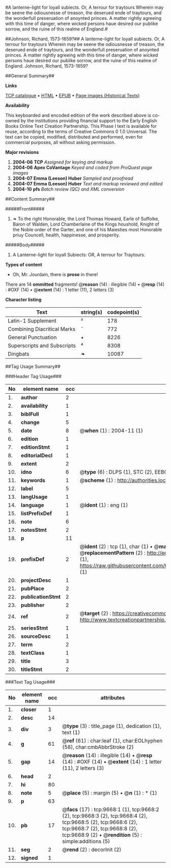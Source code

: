#A lanterne-light for loyall subiects. Or, A terrour for traytours Wherein may be seene the odiousnesse of treason, the deserued ende of traytours, and the wonderfull preseruation of anoynted princes. A matter rightly agreeing with this time of danger, where wicked persons haue desired our publike sorrow, and the ruine of this realme of England.#

##Johnson, Richard, 1573-1659?##
A lanterne-light for loyall subiects. Or, A terrour for traytours Wherein may be seene the odiousnesse of treason, the deserued ende of traytours, and the wonderfull preseruation of anoynted princes. A matter rightly agreeing with this time of danger, where wicked persons haue desired our publike sorrow, and the ruine of this realme of England.
Johnson, Richard, 1573-1659?

##General Summary##

**Links**

[TCP catalogue](http://www.ota.ox.ac.uk/tcp/)  • 
[HTML](http://tei.it.ox.ac.uk/tcp/Texts-HTML/free/A04/A04554.html)  • 
[EPUB](http://tei.it.ox.ac.uk/tcp/Texts-EPUB/free/A04/A04554.epub) • 
[Page images (Historical Texts)](https://data.historicaltexts.jisc.ac.uk/view?pubId=eebo-99844822e&pageId=eebo-99844822e-9668-1)

**Availability**

This keyboarded and encoded edition of the
	       work described above is co-owned by the institutions
	       providing financial support to the Early English Books
	       Online Text Creation Partnership. This Phase I text is
	       available for reuse, according to the terms of Creative
	       Commons 0 1.0 Universal. The text can be copied,
	       modified, distributed and performed, even for
	       commercial purposes, all without asking permission.

**Major revisions**

1. __2004-06__ __TCP__ *Assigned for keying and markup*
1. __2004-06__ __Apex CoVantage__ *Keyed and coded from ProQuest page images*
1. __2004-07__ __Emma (Leeson) Huber__ *Sampled and proofread*
1. __2004-07__ __Emma (Leeson) Huber__ *Text and markup reviewed and edited*
1. __2004-10__ __pfs__ *Batch review (QC) and XML conversion*

##Content Summary##

#####Front#####

1. ❧ To the right Honorable, the Lord Thomas Howard, Earle of Suffolke, Baron of Walden, Lord Chamberlaine of the Kings houshold, Knight of the Noble order of the Garter, and one of his Maiesties most Honorable priuy Councell, health, happinesse, and prosperity.

#####Body#####

1. A Lanterne-light for loyall Subiects: OR, A terrour for Traytours.

**Types of content**

  * Oh, Mr. Jourdain, there is **prose** in there!

There are 14 **ommitted** fragments! 
 @__reason__ (14) : illegible (14)  •  @__resp__ (14) : #OXF (14)  •  @__extent__ (14) : 1 letter (11), 2 letters (3)

**Character listing**


|Text|string(s)|codepoint(s)|
|---|---|---|
|Latin-1 Supplement|²|178|
|Combining             Diacritical Marks|̄|772|
|General Punctuation|•|8226|
|Superscripts             and Subscripts|⁴|8308|
|Dingbats|❧|10087|

##Tag Usage Summary##

###Header Tag Usage###

|No|element name|occ|attributes|
|---|---|---|---|
|1.|__author__|2||
|2.|__availability__|1||
|3.|__biblFull__|1||
|4.|__change__|5||
|5.|__date__|8| @__when__ (1) : 2004-11 (1)|
|6.|__edition__|1||
|7.|__editionStmt__|1||
|8.|__editorialDecl__|1||
|9.|__extent__|2||
|10.|__idno__|6| @__type__ (6) : DLPS (1), STC (2), EEBO-CITATION (1), PROQUEST (1), VID (1)|
|11.|__keywords__|1| @__scheme__ (1) : http://authorities.loc.gov/ (1)|
|12.|__label__|5||
|13.|__langUsage__|1||
|14.|__language__|1| @__ident__ (1) : eng (1)|
|15.|__listPrefixDef__|1||
|16.|__note__|6||
|17.|__notesStmt__|2||
|18.|__p__|11||
|19.|__prefixDef__|2| @__ident__ (2) : tcp (1), char (1)  •  @__matchPattern__ (2) : ([0-9\-]+):([0-9IVX]+) (1), (.+) (1)  •  @__replacementPattern__ (2) : http://eebo.chadwyck.com/downloadtiff?vid=$1&page=$2 (1), https://raw.githubusercontent.com/textcreationpartnership/Texts/master/tcpchars.xml#$1 (1)|
|20.|__projectDesc__|1||
|21.|__pubPlace__|2||
|22.|__publicationStmt__|2||
|23.|__publisher__|2||
|24.|__ref__|2| @__target__ (2) : https://creativecommons.org/publicdomain/zero/1.0/ (1), http://www.textcreationpartnership.org/docs/. (1)|
|25.|__seriesStmt__|1||
|26.|__sourceDesc__|1||
|27.|__term__|2||
|28.|__textClass__|1||
|29.|__title__|3||
|30.|__titleStmt__|2||


###Text Tag Usage###

|No|element name|occ|attributes|
|---|---|---|---|
|1.|__closer__|1||
|2.|__desc__|14||
|3.|__div__|3| @__type__ (3) : title_page (1), dedication (1), text (1)|
|4.|__g__|61| @__ref__ (61) : char:leaf (1), char:EOLhyphen (58), char:cmbAbbrStroke (2)|
|5.|__gap__|14| @__reason__ (14) : illegible (14)  •  @__resp__ (14) : #OXF (14)  •  @__extent__ (14) : 1 letter (11), 2 letters (3)|
|6.|__head__|2||
|7.|__hi__|80||
|8.|__note__|5| @__place__ (5) : margin (5)  •  @__n__ (1) : * (1)|
|9.|__p__|63||
|10.|__pb__|17| @__facs__ (17) : tcp:9668:1 (1), tcp:9668:2 (2), tcp:9668:3 (2), tcp:9668:4 (2), tcp:9668:5 (2), tcp:9668:6 (2), tcp:9668:7 (2), tcp:9668:8 (2), tcp:9668:9 (2)  •  @__rendition__ (5) : simple:additions (5)|
|11.|__seg__|2| @__rend__ (2) : decorInit (2)|
|12.|__signed__|1||
